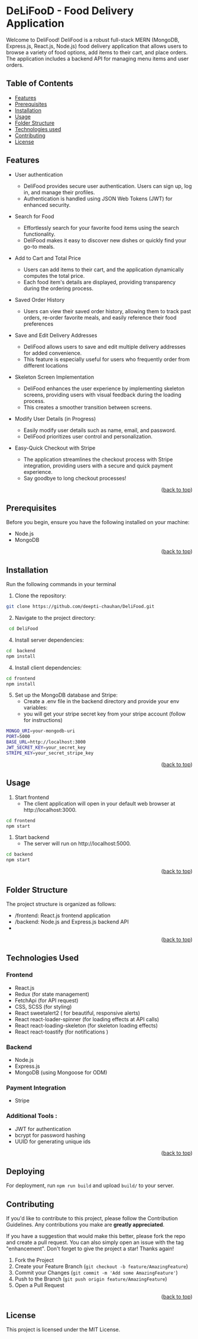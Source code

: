 <a name="readme-top"></a>


# DeLiFooD - Food Delivery Application
Welcome to DeliFood! DeliFood is a robust full-stack MERN (MongoDB, Express.js, React.js, Node.js) food delivery application that allows users to browse a variety of food options, add items to their cart, and place orders. The application includes a backend API for managing menu items and user orders.


## Table of Contents

-  <a href="#Features">Features</a>
-  <a href="#Prerequisites">Prerequisites</a>
-  <a href="#Installation">Installation</a>
-  <a href="#Usage">Usage</a>
-  <a href="#Folder-Structure">Folder Structure</a>
-  <a href="#Technologies-used">Technologies used</a>
-  <a href="#Contributing">Contributing</a>
-  <a href="#License">License</a>
  
## Features  

- User authentication

  * DeliFood provides secure user authentication. Users can sign up, log in, and manage their profiles.
  * Authentication is handled using JSON Web Tokens (JWT) for enhanced security.

- Search for Food
  
  * Effortlessly search for your favorite food items using the search functionality.
  * DeliFood makes it easy to discover new dishes or quickly find your go-to meals.

- Add to Cart and Total Price
  
  * Users can add items to their cart, and the application dynamically computes the total price.
  * Each food item's details are displayed, providing transparency during the ordering process.

- Saved Order History
  
  * Users can view their saved order history, allowing them to track past orders, re-order favorite meals, and easily reference their food preferences

- Save and Edit Delivery Addresses
  
  * DeliFood allows users to save and edit multiple delivery addresses for added convenience.
  * This feature is especially useful for users who frequently order from different locations

- Skeleton Screen Implementation
  
  * DeliFood enhances the user experience by implementing skeleton screens, providing users with visual feedback during the loading process.
  * This creates a smoother transition between screens.

- Modify User Details (in Progress)
  
  * Easily modify user details such as name, email, and password.
  * DeliFood prioritizes user control and personalization.

- Easy-Quick Checkout with Stripe
  
  * The application streamlines the checkout process with Stripe integration, providing users with a secure and quick payment experience.
  * Say goodbye to long checkout processes!

<p align="right">(<a href="#readme-top">back to top</a>)</p>

## Prerequisites

Before you begin, ensure you have the following installed on your machine:
- Node.js
- MongoDB
<p align="right">(<a href="#readme-top">back to top</a>)</p>

## Installation

Run the following commands in your terminal


1. Clone the repository:
```bash
git clone https://github.com/deepti-chauhan/DeliFood.git
```
2. Navigate to the project directory:
```bash
 cd DeliFood
```
   
4. Install server dependencies:
```bash
cd  backend
npm install
```

4. Install client dependencies:
```bash
cd frontend
npm install
```

5. Set up the MongoDB database and Stripe:
   - Create a .env file in the backend directory and provide your env variables:
   - you will get your stripe secret key from your stripe account (follow for instructions)
```bash
MONGO_URI=your-mongodb-uri
PORT=5000
BASE_URL=http://localhost:3000
JWT_SECRET_KEY=your_secret_key
STRIPE_KEY=your_secret_stripe_key
```
<p align="right">(<a href="#readme-top">back to top</a>)</p>

## Usage
1. Start frontend
   - The client application will open in your default web browser at http://localhost:3000.
```bash
cd frontend
npm start
```
1. Start backend
   - The server will run on http://localhost:5000.
```bash
cd backend
npm start
```
<p align="right">(<a href="#readme-top">back to top</a>)</p>

## Folder Structure 

The project structure is organized as follows:

- /frontend: React.js frontend application
- /backend: Node.js and Express.js backend API
- 
<p align="right">(<a href="#readme-top">back to top</a>)</p>

## Technologies Used 

### Frontend 
- React.js
- Redux (for state management)
- FetchApi (for API request)
- CSS, SCSS (for styling)
- React sweetalert2 ( for beautiful, responsive alerts)
- React react-loader-spinner (for loading effects at API calls)
- React react-loading-skeleton (for skeleton loading effects)
- React react-toastify (for notifications )

  
### Backend
- Node.js
- Express.js
- MongoDB (using Mongoose for ODM)

### Payment Integration
- Stripe

### Additional Tools :
-   JWT for authentication
-   bcrypt for password hashing
-   UUID for generating unique ids


<p align="right">(<a href="#readme-top">back to top</a>)</p>


## Deploying

For deployment, run `npm run build` and upload `build/` to your server.

## Contributing 
If you'd like to contribute to this project, please follow the Contribution Guidelines.
Any contributions you make are **greatly appreciated**.

If you have a suggestion that would make this better, please fork the repo and create a pull request. You can also simply open an issue with the tag "enhancement".
Don't forget to give the project a star! Thanks again!

1. Fork the Project
2. Create your Feature Branch (`git checkout -b feature/AmazingFeature`)
3. Commit your Changes (`git commit -m 'Add some AmazingFeature'`)
4. Push to the Branch (`git push origin feature/AmazingFeature`)
5. Open a Pull Request

<p align="right">(<a href="#readme-top">back to top</a>)</p>


## License

This project is licensed under the MIT License.




